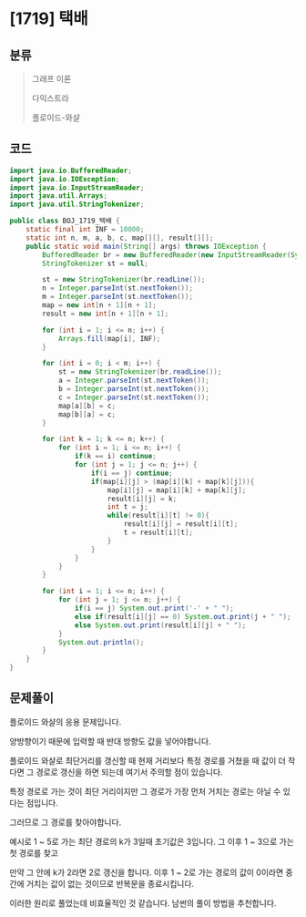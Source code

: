 # [1719] 택배

## 분류
> 그래프 이론
>
> 다익스트라
>
> 플로이드-와샬

## 코드
```java
import java.io.BufferedReader;
import java.io.IOException;
import java.io.InputStreamReader;
import java.util.Arrays;
import java.util.StringTokenizer;

public class BOJ_1719_택배 {
    static final int INF = 10000;
    static int n, m, a, b, c, map[][], result[][];
    public static void main(String[] args) throws IOException {
        BufferedReader br = new BufferedReader(new InputStreamReader(System.in));
        StringTokenizer st = null;

        st = new StringTokenizer(br.readLine());
        n = Integer.parseInt(st.nextToken());
        m = Integer.parseInt(st.nextToken());
        map = new int[n + 1][n + 1];
        result = new int[n + 1][n + 1];

        for (int i = 1; i <= n; i++) {
            Arrays.fill(map[i], INF);
        }

        for (int i = 0; i < m; i++) {
            st = new StringTokenizer(br.readLine());
            a = Integer.parseInt(st.nextToken());
            b = Integer.parseInt(st.nextToken());
            c = Integer.parseInt(st.nextToken());
            map[a][b] = c;
            map[b][a] = c;
        }

        for (int k = 1; k <= n; k++) {
            for (int i = 1; i <= n; i++) {
                if(k == i) continue;
                for (int j = 1; j <= n; j++) {
                    if(i == j) continue;
                    if(map[i][j] > (map[i][k] + map[k][j])){
                        map[i][j] = map[i][k] + map[k][j];
                        result[i][j] = k;
                        int t = j;
                        while(result[i][t] != 0){
                            result[i][j] = result[i][t];
                            t = result[i][t];
                        }
                    }
                }
            }
        }

        for (int i = 1; i <= n; i++) {
            for (int j = 1; j <= n; j++) {
                if(i == j) System.out.print('-' + " ");
                else if(result[i][j] == 0) System.out.print(j + " ");
                else System.out.print(result[i][j] + " ");
            }
            System.out.println();
        }
    }
}

```

## 문제풀이
플로이드 와샬의 응용 문제입니다.

양방향이기 때문에 입력할 때 반대 방향도 값을 넣어야합니다.

플로이드 와샬로 최단거리를 갱신할 때 현재 거리보다 특정 경로를 거쳤을 때 값이 더 작다면 그 경로로 갱신을 하면 되는데 여기서 주의할 점이 있습니다.

특정 경로로 가는 것이 최단 거리이지만 그 경로가 가장 먼처 거치는 경로는 아닐 수 있다는 점입니다.

그러므로 그 경로를 찾아야합니다.

예시로 1 ~ 5로 가는 최단 경로의 k가 3일때 초기값은 3입니다. 그 이후 1 ~ 3으로 가는 첫 경로를 찾고

만약 그 안에 k가 2라면 2로 갱신을 합니다. 이후 1 ~ 2로 가는 경로의 값이 0이라면 중간에 거치는 값이 없는 것이므로 반복문을 종료시킵니다.

이러한 원리로 풀었는데 비효율적인 것 같습니다. 남썬의 풀이 방법을 추천합니다.